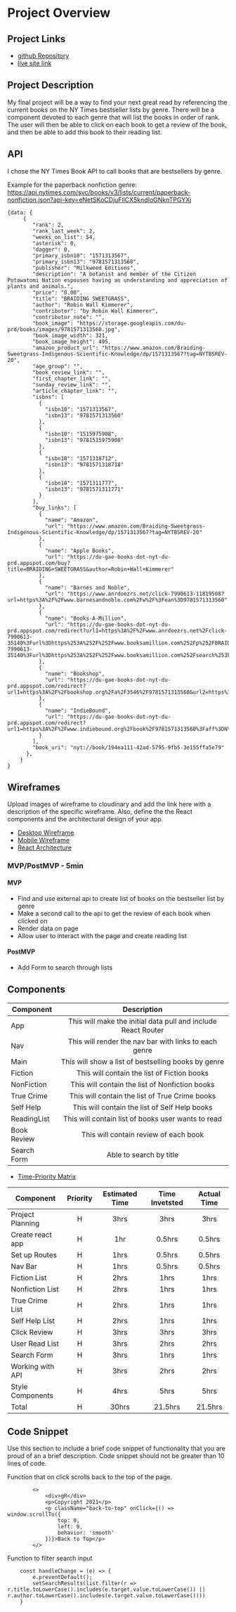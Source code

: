 # Project Overview

## Project Links

- [github Repository](https://github.com/monicamclaughlan/NY-React-API)
- [live site link](https://kind-torvalds-59bbd1.netlify.app/)

## Project Description

My final project will be a way to find your next great read by referencing the current books on the NY Times bestseller lists by genre. There will be a component devoted to each genre that will list the books in order of rank.  The user will then be able to click on each book to get a review of the book, and then be able to add this book to their reading list. 

## API

I chose the NY Times Book API to call books that are bestsellers by genre.

Example for the paperback nonfiction genre:
https://api.nytimes.com/svc/books/v3/lists/current/paperback-nonfiction.json?api-key=eNetSKoCDjuFllCX5kndIoGNknTPGYXj

```
{data: {
     {
        "rank": 2,
        "rank_last_week": 2,
        "weeks_on_list": 54,
        "asterisk": 0,
        "dagger": 0,
        "primary_isbn10": "1571313567",
        "primary_isbn13": "9781571313560",
        "publisher": "Milkweed Editions",
        "description": "A botanist and member of the Citizen Potawatomi Nation espouses having an understanding and appreciation of plants and animals.",
        "price": "0.00",
        "title": "BRAIDING SWEETGRASS",
        "author": "Robin Wall Kimmerer",
        "contributor": "by Robin Wall Kimmerer",
        "contributor_note": "",
        "book_image": "https://storage.googleapis.com/du-prd/books/images/9781571313560.jpg",
        "book_image_width": 321,
        "book_image_height": 495,
        "amazon_product_url": "https://www.amazon.com/Braiding-Sweetgrass-Indigenous-Scientific-Knowledge/dp/1571313567?tag=NYTBSREV-20",
        "age_group": "",
        "book_review_link": "",
        "first_chapter_link": "",
        "sunday_review_link": "",
        "article_chapter_link": "",
        "isbns": [
          {
            "isbn10": "1571313567",
            "isbn13": "9781571313560"
          },
          {
            "isbn10": "1515975908",
            "isbn13": "9781515975908"
          },
          {
            "isbn10": "1571318712",
            "isbn13": "9781571318718"
          },
          {
            "isbn10": "1571311777",
            "isbn13": "9781571311771"
          }
        ],
        "buy_links": [
          {
            "name": "Amazon",
            "url": "https://www.amazon.com/Braiding-Sweetgrass-Indigenous-Scientific-Knowledge/dp/1571313567?tag=NYTBSREV-20"
          },
          {
            "name": "Apple Books",
            "url": "https://du-gae-books-dot-nyt-du-prd.appspot.com/buy?title=BRAIDING+SWEETGRASS&author=Robin+Wall+Kimmerer"
          },
          {
            "name": "Barnes and Noble",
            "url": "https://www.anrdoezrs.net/click-7990613-11819508?url=https%3A%2F%2Fwww.barnesandnoble.com%2Fw%2F%3Fean%3D9781571313560"
          },
          {
            "name": "Books-A-Million",
            "url": "https://du-gae-books-dot-nyt-du-prd.appspot.com/redirect?url1=https%3A%2F%2Fwww.anrdoezrs.net%2Fclick-7990613-35140%3Furl%3Dhttps%253A%252F%252Fwww.booksamillion.com%252Fp%252FBRAIDING%252BSWEETGRASS%252FRobin%252BWall%252BKimmerer%252F9781571313560&url2=https%3A%2F%2Fwww.anrdoezrs.net%2Fclick-7990613-35140%3Furl%3Dhttps%253A%252F%252Fwww.booksamillion.com%252Fsearch%253Fquery%253DBRAIDING%252BSWEETGRASS%252BRobin%252BWall%252BKimmerer"
          },
          {
            "name": "Bookshop",
            "url": "https://du-gae-books-dot-nyt-du-prd.appspot.com/redirect?url1=https%3A%2F%2Fbookshop.org%2Fa%2F3546%2F9781571313560&url2=https%3A%2F%2Fbookshop.org%2Fbooks%3Fkeywords%3DBRAIDING%2BSWEETGRASS"
          },
          {
            "name": "IndieBound",
            "url": "https://du-gae-books-dot-nyt-du-prd.appspot.com/redirect?url1=https%3A%2F%2Fwww.indiebound.org%2Fbook%2F9781571313560%3Faff%3DNYT&url2=https%3A%2F%2Fwww.indiebound.org%2Fsearch%2Fbook%3Fkeys%3DBRAIDING%2BSWEETGRASS%2BRobin%2BWall%2BKimmerer%26aff%3DNYT"
          }
        ],
        "book_uri": "nyt://book/194ea111-42ad-5795-9fb5-3e155ffa5e79"
      },
    }
}
```

## Wireframes

Upload images of wireframe to cloudinary and add the link here with a description of the specific wireframe. Also, define the the React components and the architectural design of your app.

- [Desktop Wireframe](https://www.figma.com/file/eyIS7VmOAdNQvft55sfrNV/React-Book-Project--Desktop?node-id=0%3A1)
- [Mobile Wireframe](https://www.figma.com/file/uzaFUngAvWoeShBz0J1L8d/React-Book-Project---Mobile?node-id=0%3A1)
- [React Architecture](https://www.figma.com/file/R6DcvvcjgaVLC4qlph0o5z/React-Architecture---Project-2?node-id=0%3A1)

### MVP/PostMVP - 5min

#### MVP 

- Find and use external api to create list of books on the bestseller list by genre
- Make a second call to the api to get the review of each book when clicked on
- Render data on page
- Allow user to interact with the page and create reading list

#### PostMVP 

- Add Form to search through lists 

## Components


| Component |                          Description                          |
| --------- | :-----------------------------------------------------------: |
| App       | This will make the initial data pull and include React Router |
| Nav       |          This will render the nav bar with links to each genre|
| Main      |          This will show a list of bestselling books by genre  |
| Fiction   |          This will contain the list of Fiction books          |
| NonFiction|          This will contain the list of Nonfiction books       |
| True Crime|          This will contain the list of True Crime books       |
| Self Help |          This will contain the list of Self Help books        |
|ReadingList|          This will contain list of books user wants to read   |
|Book Review|          This will contain review of each book                |
|Search Form|          Able to search by title                              |


- [Time-Priority Matrix](https://docs.google.com/spreadsheets/d/16aDWGDzB2D1AZdw1CxAAtfeCEYMYQ9sKih-R3A2aB9c/edit#gid=417043777)

| Component        | Priority | Estimated Time | Time Invetsted | Actual Time |
| ---------------- | :------: | :------------: | :------------: | :---------: |
| Project Planning |    H     |      3hrs      |     3hrs        |      3hrs    |
| Create react app |    H     |      1hr       |     0.5hrs        |      0.5hrs    |
| Set up Routes    |    H     |      1hrs      |     0.5hrs        |      0.5hrs    |
| Nav Bar          |    H     |      1hrs      |     0.5hrs        |      0.5hrs    |
| Fiction List     |    H     |      2hrs      |     1hrs        |      1hrs    |
| Nonfiction List  |    H     |      2hrs      |     1hrs        |   1hrs       |
| True Crime List  |    H     |      2hrs      |     1hrs        |   1hrs       |
| Self Help List   |    H     |      2hrs      |     1hrs        |   1hrs       |
| Click Review     |    H     |      3hrs      |     3hrs        |   3hrs       |
| User Read List   |    H     |      3hrs      |     2hrs        |   2hrs       |
| Search Form      |    H     |      3hrs      |     1hrs        |   1hrs       |
| Working with API |    H     |      3hrs      |     2hrs        |   2hrs       |
| Style Components |    H     |      4hrs      |     5hrs        |      5hrs    |
| Total            |    H     |      30hrs     |      21.5hrs       |    21.5hrs      |



## Code Snippet

Use this section to include a brief code snippet of functionality that you are proud of an a brief description. Code snippet should not be greater than 10 lines of code.

Function that on click scrolls back to the top of the page.

```
        <>
            <div>gR</div>
            <p>Copyright 2021</p>
            <p className="back-to-top" onClick={() => window.scrollTo({
                top: 0,
                left: 0,
                behavior: 'smooth'
            })}>Back to Top</p>
        </>
```

Function to filter search input

```
    const handleChange = (e) => {
		e.preventDefault();
		setSearchResults(list.filter(r => r.title.toLowerCase().includes(e.target.value.toLowerCase()) || r.author.toLowerCase().includes(e.target.value.toLowerCase())))
	}
```